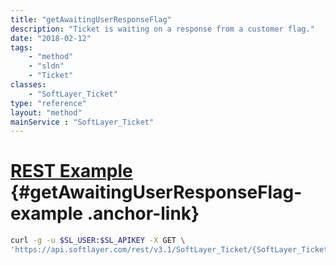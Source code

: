 ```yaml
---
title: "getAwaitingUserResponseFlag"
description: "Ticket is waiting on a response from a customer flag."
date: "2018-02-12"
tags:
    - "method"
    - "sldn"
    - "Ticket"
classes:
    - "SoftLayer_Ticket"
type: "reference"
layout: "method"
mainService : "SoftLayer_Ticket"
---
```


# [REST Example](#getAwaitingUserResponseFlag-example) <a href="/article/rest/"><i class="fas fa-question"></i></a> {#getAwaitingUserResponseFlag-example .anchor-link} 
```bash
curl -g -u $SL_USER:$SL_APIKEY -X GET \
'https://api.softlayer.com/rest/v3.1/SoftLayer_Ticket/{SoftLayer_TicketID}/getAwaitingUserResponseFlag'
```
